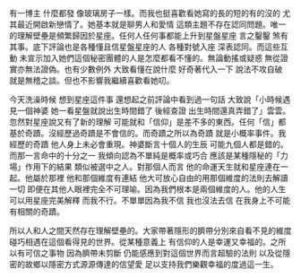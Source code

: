 有一博主 什麼都發 像玻璃房子一樣。而我也挺喜歡看她寫的長的短的有的沒的 尤其最近開啟新戀情了。她基本就是聊男人和愛情 這類主題不存在認同問題。唯一的理解壁壘是頻繁歸因於星座。任何人任何事都能上升到星盤星座 言之鑿鑿 煞有其事。底下評論也是各種懂且信星盤星座的人 各種對號入座 深表認同。而這些互動 未宣示加入她們這個秘密團體的人是怎麼都看不懂的。無論動搖或疑惑 無從證實亦無法證偽。也有少數例外 大致看懂在說什麼 好奇著代入一下 說法不攻自破 就是無稽之談。但也不影響我繼續喜歡看她叨。

今天洗澡時候 想到星座這件事 還想起之前評論中看到過一句話 大致說「小時候遇見一個神婆 她一看星盤就說出生時間錯了 後經查證 出生時間還真弄錯了」雲雲。忽然對星座說又有了新的理解 可能就和「信仰」是差不多的東西。任何「信」都基於奇蹟。沒經歷過奇蹟是不會信的。而奇蹟之所以為奇蹟 就是小概率事件。我經歷的奇蹟 他人身上未必會重現。神婆斷言十個人的生辰 可能九個人都是錯的。而那一言命中的十分之一 我傾向認為不單純是概率或巧合 應該是某種隱秘的「力場」作用下的結果 類似被選中之人。對那個人而言 他的命運天生就和星座連在一起。他屬於那裡 他和那個維度有連結 他大可放心自由的用那個維度的法則去解讀一切 即便在其他人眼裡完全不可理喻。因為我們根本是兩個維度的人。他的人生可以用星座完美解釋 而我不行。不單單因為我不信 我也沒法去信 在我身上不可能有相關的奇蹟。

所以人和人之間天然存在理解壁壘的。大家帶著隱形的臍帶分別來自看不見的維度 碰巧相遇在這個看得見的世界。從某種意義上 有信仰的人是幸運又幸福的。之所以有可信之事物 因為臍帶未剪斷 仍能感應到對這個世界而言超驗的法則 以及從隱密的故鄉以隱密方式源源傳達的信望愛 足以支持我們樂觀幸福的度過這一生。 

